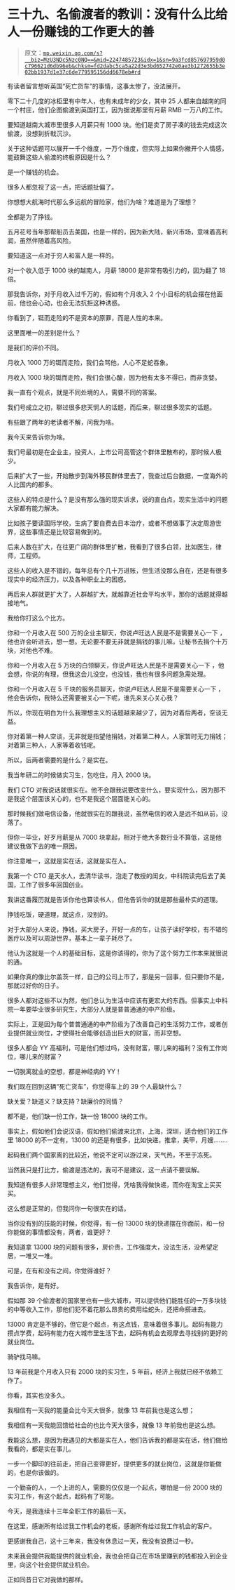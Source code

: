 # 三十九、名偷渡者的教训：没有什么比给人一份赚钱的工作更大的善

> 原文：[`mp.weixin.qq.com/s?__biz=MzU3NDc5Nzc0NQ==&mid=2247485723&idx=1&sn=9a3fcd857697959d0c796621d6db96eb&chksm=fd2dabc5ca5a22d3e3bd652742e0ae3b1272655b3e02bb1937d1e37c6de779595156dd6678eb#rd`](http://mp.weixin.qq.com/s?__biz=MzU3NDc5Nzc0NQ==&mid=2247485723&idx=1&sn=9a3fcd857697959d0c796621d6db96eb&chksm=fd2dabc5ca5a22d3e3bd652742e0ae3b1272655b3e02bb1937d1e37c6de779595156dd6678eb#rd)

有读者留言想听英国“死亡货车”的事情，这事太惨了，没法展开。

零下二十几度的冰柜里有中年人，也有未成年的少女，其中 25 人都来自越南的同一个村庄，他们企图偷渡到英国打工，因为据说那里有月薪 RMB 一万八的工作。

要知道越南大城市里很多人月薪只有 1000 块。他们是卖了房子凑的钱去完成这次偷渡，没想到折戟沉沙。

关于这种话题可以展开一千个维度，一万个维度，但实际上如果你撇开个人情感，能鼓舞这些人偷渡的终极原因是什么？

是一个赚钱的机会。

很多人都忽视了这一点，把话题扯偏了。

你想想大航海时代那么多远航的冒险家，他们为啥？难道是为了理想？

全都是为了挣钱。

五月花号当年那帮船员去美国，也是一样的，因为新大陆，新兴市场，意味着高利润，虽然伴随着高风险。

要知道这一点对于穷人和富人是一样的。

对一个收入低于 1000 块的越南人，月薪 18000 是非常有吸引力的，因为翻了 18 倍。

那我告诉你，对于月收入过千万的，假如有个月收入 2 个小目标的机会摆在他面前，他也会心动，也会无法抗拒这种诱惑。

你看到了，铤而走险的不是资本的原罪，而是人性的本来。

这里面唯一的差别是什么？

是我们的评价不同。

月收入 1000 万的铤而走险，我们会骂他，人心不足蛇吞象。

月收入 1000 块的铤而走险，我们会很心酸，因为他有太多不得已，而非贪婪。

我一直有个观点，就是不同处境的人，需要不同的答案。

我们号成立之初，聊过很多悲天悯人的话题，而后来，聊过很多现实的话题。

有些跟了两年的老读者不解，问我为啥。

我今天来告诉你为啥。

我们号最初是在企业主，投资人，上市公司高管这个群体里散布的，那时候人极少。

后来扩大了一些，开始散步到海外移民群体里去了，我查过后台数据，一度海外的人比国内的都多。

这些人的特点是什么？是没有那么强的现实诉求，说的直白点，现实生活中的问题大家都有能力解决。

比如孩子要读国际学校，生病了要自费去日本治疗，或者不想做事了决定周游世界，这些事情还是比较容易做到的。

后来人数在扩大，在往更广阔的群体里扩散，我看到了很多白领，比如医生，律师，工程师。

这些人的收入是不错的，每年总有个几十万进账，但生活没那么自在，还是有很多现实中的经济压力，以及各种职业上的困惑。

再后来人群就更扩大了，人群越扩大，就越靠近社会平均水平，那你的话题就得越接地气。

我给你打这么个比方。

你和一个月收入在 500 万的企业主聊天，你说卢旺达人民是不是需要关心一下 ，他也许会听进去，想一想。无论要不要无非就是捐钱的事儿嘛，让秘书去捐个十万块，对他也不难。

你和一个月收入在 5 万块的白领聊天，你说卢旺达人民是不是需要关心一下 ，他会想，你说的有理，但我这会儿没空，也没钱，我也有很多问题急需处理。

你和一个月收入在 5 千块的服务员聊天，你说卢旺达人民是不是需要关心一下 ，他会告诉你，我特么还需要被关心一下呢，谁先来关心关心我？

所以，你现在明白为什么我理想主义的话题越来越少了，因为对着后两者，空谈无益。

你对着第一种人空谈，无非就是指望他捐钱，对着第二种人，人家暂时无力捐钱；对着第三种人，人家等着收钱呢。

所以，后两者需要的是什么？是实在。

我当年研二的时候做实习生，包吃住，月入 2000 块。

我们 CTO 对我说话就很实在。他不会跟我说要改变什么，要实现什么，因为那不是我这个层面该关心的，也不是我这个层面能关心的。

那时候我们做电信设备，他就很实在的跟我说，虽然电信的收入是远不如从前，没落了。

但你一毕业，好歹月薪是从 7000 块拿起，相对于绝大多数行业不算低，这是他建议我做下去的唯一原因。

你注意唯一，这就是实在话，这就是实在人。

我第一个 CTO 是天水人，去清华读书，泡走了教授的闺女，中科院读完后去了美国，工作了很多年回国创业。

我讲这番履历就是告诉你他也算读书人，但他告诉你的就是那些最朴实的道理。

挣钱吃饭，硬道理，就这点，没别的。

对于大部分人来说，挣钱，买大房子，开好一点的车，让孩子读好学校，有不错的医疗以及可以周游世界，基本上一辈子耗尽了。

他认为这就是一个人的基础目标，这是你该得的，你为了这个努力工作本来就很说的通。

如果你真的像比尔盖茨一样，自己的公司上市了，那是另一回事，但只要你不是，那就过好你的日子。

很多人都对这些不以为然，他们总认为生活中应该有更宏大的东西。但事实上中科院一年要毕业很多研究生，大部分人就是普普通通的中产阶级。

实际上，正是因为每个普普通通的中产阶级为了改善自己的生活努力工作，或者创业提供就业岗位，才使得社会能够创造出巨大的财富，而非空想。

很多人都会 YY 高福利，可是他们想过吗，没有财富，哪儿来的福利？没有工作岗位，哪儿来的财富？

一切脱离就业的空想，都是神经病的 YY！

我们现在回到这辆“死亡货车”，你觉得车上的 39 个人最缺什么？

缺关爱？缺道义？缺支持？缺廉价的同情？

都不是，他们缺一份工作，缺一份 18000 块的工作。

事实上，假如他们会说汉语，假如他们偷渡来北京，上海，深圳，适合他们的工作里 18000 的不一定有，13000 的还是有很多，比如快递，推拿，美甲，月嫂........

起码我们两个国家离的比较近，他说不定可以游过来，天气热，不至于冻死。

当然我只是打比方，偷渡是违法的，我可不是建议，这一点请不要误解。

我知道有很多人非常理想主义，他们觉得，凭啥我得做快递，而你在淘宝上买买买。

这么想是正常的，但我问你一句很实在的话。

当你没有别的技能的时候，你觉得，有一份 13000 块的快递摆在你面前，和一份你能做的事情都没有，两者，谁更好？

我知道拿 13000 块的问题有很多，房价贵，工作强度大，没法生活，没希望定居，一堆又一堆。

可是，在有和没有之间，你觉得谁好？

我告诉你，是有好。

假如那 39 个偷渡者的国家里也有一些大城市，可以提供他们能胜任的一万多块钱的中等收入工作，那他们犯不着花那么昂贵的费用给蛇头，还把命搭进去。

13000 肯定是不够的，但它是个起点，有这点钱，意味着很多事儿。起码有能力攒点学费，起码有能力在大城市里生活下去，起码有机会去观摩去寻找别的更好的就业岗位。

骑驴找马嘛。

13 年前我是个月收入只有 2000 块的实习生，5 年前，经济上我就已经不依赖工作了。

你看，其实也没多久。

我相信有一天我的能量会比今天大很多，就像 13 年前我也是这么想；

我相信有一天我能回馈给社会的也比今天大很多，就像 13 年前我也是这么想。

我能这么想，是因为我遇见的大都是实在人，他们告诉我的都是实在话，他们做给我看的，都是实在事儿。

一步一个脚印的往前走，把自己变得更好，提供更多的就业岗位，这就是你能做的，也是你该做的。

一个勤奋的人，一个上进的人，需要的仅仅是一个起点，哪怕是一份 2000 块的实习工作，有这个起点，起码有了可能。

今天，是我连续十三年全职工作的最后一天。

在这里，感谢所有给过我工作机会的老板，感谢所有给过我工作机会的客户。

更感谢我自己，这十三年来，我没有休息过一天，我没有浪费过一秒。

未来我会提供我能提供的就业机会，我也会把自己在市场里赚到的钱都投入到企业里，向这个社会提供就业机会。

正如同昔日它对我做的那样。
